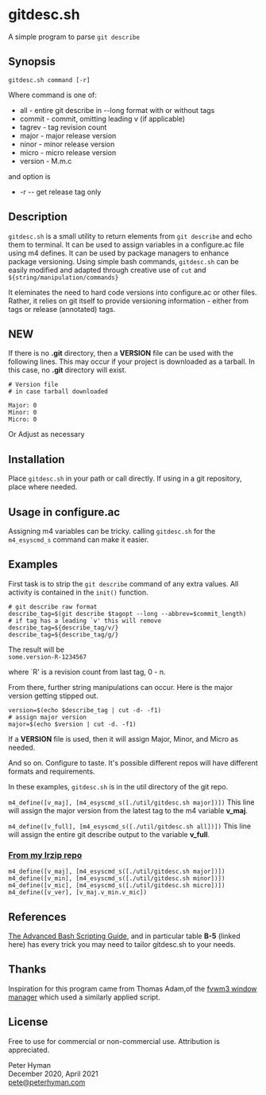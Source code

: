 # gitdesc.sh
A simple program to parse `git describe`

## Synopsis
`gitdesc.sh command [-r]`

Where command is one of:
* all - entire git describe in --long format with or without tags
* commit - commit, omitting leading v (if applicable)
* tagrev - tag revision count
* major - major release version
* ninor - minor release version
* micro - micro release version
* version - M.m.c

and option is
* -r -- get release tag only

## Description
`gitdesc.sh` is a small utility to return elements from `git describe`
and echo them to terminal. It can be used to assign variables in a
configure.ac file using m4 defines. It can be used by package managers
to enhance package versioning. Using simple bash commands,
`gitdesc.sh` can be easily modified and adapted through creative use
of `cut` and `${string/manipulation/commands}`

It eleminates the need to hard code versions into configure.ac or
other files. Rather, it relies on git itself to provide versioning
information - either from tags or release (annotated) tags.

## NEW
If there is no **.git** directory, then a **VERSION** file can be used
with the following lines. This may occur if your project is downloaded
as a tarball. In this case, no **.git** directory will exist.

```
# Version file
# in case tarball downloaded

Major: 0
Minor: 0
Micro: 0
```
Or Adjust as necessary

## Installation
Place `gitdesc.sh` in your path or call directly. If using in a git
repository, place where needed.

## Usage in configure.ac
Assigning m4 variables can be tricky. calling `gitdesc.sh` for the
`m4_esyscmd_s` command can make it easier.

## Examples
First task is to strip the `git describe` command of any extra values.
All activity is contained in the `init()` function. 
```
# git describe raw format
describe_tag=$(git describe $tagopt --long --abbrev=$commit_length)
# if tag has a leading `v' this will remove
describe_tag=${describe_tag/v/}
describe_tag=${describe_tag/g/}
```
The result will be  
`some.version-R-1234567`

where `R' is a revision count from last tag, 0 - n.

From there, further string manipulations can occur. Here is the major
version getting stipped out.
```
version=$(echo $describe_tag | cut -d- -f1)
# assign major version
major=$(echo $version | cut -d. -f1)
```

If a **VERSION** file is used, then it will assign Major, Minor, and
Micro as needed.

And so on. Configure to taste. It's possible different repos will have
different formats and requirements.

In these examples, `gitdesc.sh` is in the util directory of the git repo.

`m4_define([v_maj], [m4_esyscmd_s([./util/gitdesc.sh major])])`
This line will assign the major version from the latest tag to the m4
variable **v_maj**.

`m4_define([v_full], [m4_esyscmd_s([./util/gitdesc.sh all])])`
This line will assign the entire git describe output to the variable **v_full**.

### [From my lrzip repo](https://github.com/pete4abw/lrzip)
```
m4_define([v_maj], [m4_esyscmd_s([./util/gitdesc.sh major])])  
m4_define([v_min], [m4_esyscmd_s([./util/gitdesc.sh minor])])  
m4_define([v_mic], [m4_esyscmd_s([./util/gitdesc.sh micro])])  
m4_define([v_ver], [v_maj.v_min.v_mic])  
```

## References
[The Advanced Bash Scripting
Guide](https://tldp.org/LDP/abs/html/refcards.html#AEN22828), and in
particular table **B-5** (linked here) has every trick you may need to
tailor gitdesc.sh to your needs.

## Thanks
Inspiration for this program came from Thomas Adam,of the [fvwm3
window manager](https://github.com/fvwmorg/fvwm3) which used a
similarly applied script.

## License
Free to use for commercial or non-commercial use. Attribution is
appreciated.

Peter Hyman\
December 2020, April 2021\
pete@peterhyman.com  
